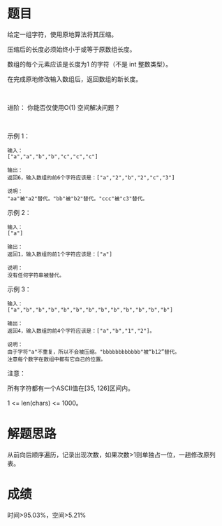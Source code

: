 # 题目
给定一组字符，使用原地算法将其压缩。

压缩后的长度必须始终小于或等于原数组长度。

数组的每个元素应该是长度为1 的字符（不是 int 整数类型）。

在完成原地修改输入数组后，返回数组的新长度。

 

进阶：
你能否仅使用O(1) 空间解决问题？

 

示例 1：

    输入：
    ["a","a","b","b","c","c","c"]
    
    输出：
    返回6，输入数组的前6个字符应该是：["a","2","b","2","c","3"]
    
    说明：
    "aa"被"a2"替代。"bb"被"b2"替代。"ccc"被"c3"替代。
示例 2：

    输入：
    ["a"]
    
    输出：
    返回1，输入数组的前1个字符应该是：["a"]
    
    说明：
    没有任何字符串被替代。
示例 3：

    输入：
    ["a","b","b","b","b","b","b","b","b","b","b","b","b"]
    
    输出：
    返回4，输入数组的前4个字符应该是：["a","b","1","2"]。
    
    说明：
    由于字符"a"不重复，所以不会被压缩。"bbbbbbbbbbbb"被“b12”替代。
    注意每个数字在数组中都有它自己的位置。
注意：

所有字符都有一个ASCII值在[35, 126]区间内。

1 <= len(chars) <= 1000。

# 解题思路
从前向后顺序遍历，记录出现次数，如果次数>1则单独占一位，一趟修改原列表。
# 成绩
时间>95.03%，空间>5.21%